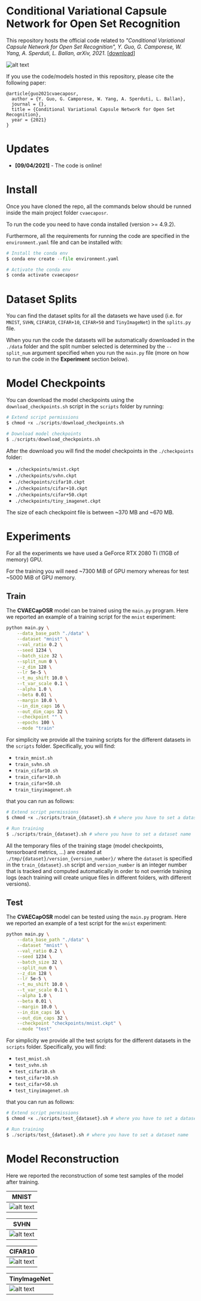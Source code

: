 # Conditional Variational Capsule Network for Open Set Recognition

This repository hosts the official code related to *"Conditional Variational Capsule Network for Open Set Recognition", Y. Guo, G. Camporese, W. Yang, A. Sperduti, L. Ballan, arXiv, 2021*. [[download]()]

![alt text](images/model.png "model_diagram")

If you use the code/models hosted in this repository, please cite the following paper:

```
@article{guo2021cvaecaposr,
  author = {Y. Guo, G. Camporese, W. Yang, A. Sperduti, L. Ballan},
  journal = {},
  title = {Conditional Variational Capsule Network for Open Set Recognition},
  year = {2021}
}
```

# Updates
- **[09/04/2021]** - The code is online!


# Install

Once you have cloned the repo, all the commands below should be runned inside the main project folder `cvaecaposr`.

To run the code you need to have conda installed (version >= 4.9.2). 

Furthermore, all the requirements for running the code are specified in the `environment.yaml` file and can be installed with:

```python
# Install the conda env
$ conda env create --file environment.yaml

# Activate the conda env
$ conda activate cvaecaposr
```

# Dataset Splits
You can find the dataset splits for all the datasets we have used (i.e. for `MNIST`, `SVHN`, `CIFAR10`, `CIFAR+10`, `CIFAR+50` and `TinyImageNet`) in the `splits.py` file.

When you run the code the datasets will be automatically downloaded in the `./data` folder and the split number selected is determined by the `--split_num` argument specified when you run the `main.py` file (more on how to run the code in the **Experiment** section below).


# Model Checkpoints

You can download the model checkpoints using the `download_checkpoints.sh` script in the `scripts` folder by running:

```python
# Extend script permissions
$ chmod +x ./scripts/download_checkpoints.sh

# Download model checkpoints
$ ./scripts/download_checkpoints.sh
```

After the download you will find the model checkpoints in the `./checkpoints` folder:
- `./checkpoints/mnist.ckpt`
- `./checkpoints/svhn.ckpt`
- `./checkpoints/cifar10.ckpt`
- `./checkpoints/cifar+10.ckpt`
- `./checkpoints/cifar+50.ckpt`
- `./checkpoints/tiny_imagenet.ckpt`

The size of each checkpoint file is between ~370 MB and ~670 MB.


# Experiments
For all the experiments we have used a GeForce RTX 2080 Ti (11GB of memory) GPU. 

For the training you will need ~7300 MiB of GPU memory whereas for test ~5000 MiB of GPU memory.

## Train

The **CVAECapOSR** model can be trained using the `main.py` program. Here we reported an example of a training script for the `mnist` experiment:

```bash
python main.py \
    --data_base_path "./data" \
    --dataset "mnist" \
    --val_ratio 0.2 \
    --seed 1234 \
    --batch_size 32 \
    --split_num 0 \
    --z_dim 128 \
    --lr 5e-5 \
    --t_mu_shift 10.0 \
    --t_var_scale 0.1 \
    --alpha 1.0 \
    --beta 0.01 \
    --margin 10.0 \
    --in_dim_caps 16 \
    --out_dim_caps 32 \
    --checkpoint "" \
    --epochs 100 \
    --mode "train"
```

For simplicity we provide all the training scripts for the different datasets in the `scripts` folder. Specifically, you will find: 
- `train_mnist.sh`
- `train_svhn.sh`
- `train_cifar10.sh`
- `train_cifar+10.sh`
- `train_cifar+50.sh`
- `train_tinyimagenet.sh`

that you can run as follows:

```python
# Extend script permissions
$ chmod +x ./scripts/train_{dataset}.sh # where you have to set a dataset name

# Run training
$ ./scripts/train_{dataset}.sh # where you have to set a dataset name
```

All the temporary files of the training stage (model checkpoints, tensorboard metrics, ...) are created at `./tmp/{dataset}/version_{version_number}/` where the `dataset` is specified in the `train_{dataset}.sh` script and `version_number` is an integer number that is tracked and computed automatically in order to not override training logs (each training will create unique files in different folders, with different versions).

## Test

The **CVAECapOSR** model can be tested using the `main.py` program. Here we reported an example of a test script for the `mnist` experiment:

```bash
python main.py \
    --data_base_path "./data" \
    --dataset "mnist" \
    --val_ratio 0.2 \
    --seed 1234 \
    --batch_size 32 \
    --split_num 0 \
    --z_dim 128 \
    --lr 5e-5 \
    --t_mu_shift 10.0 \
    --t_var_scale 0.1 \
    --alpha 1.0 \
    --beta 0.01 \
    --margin 10.0 \
    --in_dim_caps 16 \
    --out_dim_caps 32 \
    --checkpoint "checkpoints/mnist.ckpt" \
    --mode "test"
```

For simplicity we provide all the test scripts for the different datasets in the `scripts` folder. Specifically, you will find: 
- `test_mnist.sh`
- `test_svhn.sh`
- `test_cifar10.sh`
- `test_cifar+10.sh`
- `test_cifar+50.sh`
- `test_tinyimagenet.sh`

that you can run as follows:

```python
# Extend script permissions
$ chmod +x ./scripts/test_{dataset}.sh # where you have to set a dataset name

# Run training
$ ./scripts/test_{dataset}.sh # where you have to set a dataset name
```

# Model Reconstruction
Here we reported the reconstruction of some test samples of the model after training.

| **MNIST** | 
| --------- |
| ![alt text](images/mnist_reconstruction.png) |


|**SVHN** | 
| ------- |
| ![alt text](images/svhn_reconstruction.png) |

|**CIFAR10** |
| ---------- |
| ![alt text](images/cifar10_reconstruction.png) | 

|**TinyImageNet** |
| --------- |
| ![alt text](images/tiny_imagenet_reconstruction.png) |
